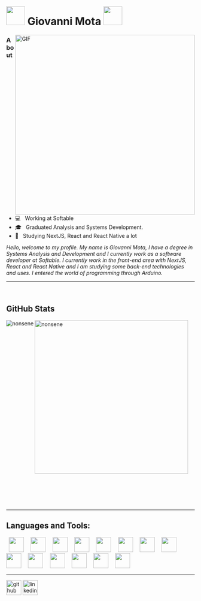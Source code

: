 <h1>
  <img src="https://i.pinimg.com/originals/e5/93/ab/e593ab0589d5f1b389e4dfbcce2bce20.gif" width="50" />
    Giovanni Mota
  <img src="https://i.pinimg.com/originals/e5/93/ab/e593ab0589d5f1b389e4dfbcce2bce20.gif" width="50" />
</h1>
<img align="right" alt="GIF" src="https://media.giphy.com/media/1kHaZ1lj1r2nMjXUke/giphy.gif" width="480"/>
<h3>About</h3>

- 💻 &nbsp; Working at Softable
- 🎓 &nbsp; Graduated Analysis and Systems Development.
- 🚀 &nbsp; Studying NextJS, React and React Native a lot

<p align="left">
  <em>
Hello, welcome to my profile. My name is Giovanni Mota, I have a degree in Systems Analysis and Development and I currently work as a software developer at Softable. I currently work in the front-end area with NextJS, React and React Native and I am studying some back-end technologies and uses. I entered the world of programming through Arduino.                     
  </em> 
  <br>
</p>
<hr>
<br>




<h2>GitHub Stats</h2>
<p>
  <img align="left" src="https://github-readme-stats.vercel.app/api/top-langs/?username=giovannimota&show_icons=true&theme=midnight-purple" alt="nonsene" />
</p>
<p>
  <img align="center" src="https://github-readme-stats.vercel.app/api?username=giovannimota&count_private=true&show_icons=true&theme=midnight-purple" alt="nonsene" width="410" />
</p>
  
<br>
<br>
<br>
<br>
<hr>

 <h2>Languages and Tools:</h2>
  <code> <img height="40" src="https://www.vectorlogo.zone/logos/reactjs/reactjs-icon.svg"> </code>
  <code> <img height="40" src="https://www.vectorlogo.zone/logos/typescriptlang/typescriptlang-icon.svg"> </code>
  <code> <img height="40" src="https://www.vectorlogo.zone/logos/angular/angular-icon.svg"> </code>
  <code> <img height="40" src="https://www.vectorlogo.zone/logos/nodejs/nodejs-icon.svg"> </code>
  <code> <img height="40" src="https://www.vectorlogo.zone/logos/python/python-icon.svg"> </code>
  <code> <img height="40" src="https://www.vectorlogo.zone/logos/java/java-icon.svg"> </code>
  <code> <img height="40" src="https://www.vectorlogo.zone/logos/javascript/javascript-icon.svg"> </code>
  <code> <img height="40" src="https://www.vectorlogo.zone/logos/w3_html5/w3_html5-icon.svg"> </code>
  <code> <img height="40" src="https://www.vectorlogo.zone/logos/git-scm/git-scm-icon.svg"> </code>
  <code> <img height="40" src="https://www.vectorlogo.zone/logos/mongodb/mongodb-icon.svg"> </code>
  <code> <img height="40" src="https://www.vectorlogo.zone/logos/arduino/arduino-icon.svg"> </code>
  <code> <img height="40" src="https://www.vectorlogo.zone/logos/raspberrypi/raspberrypi-icon.svg"> </code>
  <code> <img height="40" src="https://www.vectorlogo.zone/logos/mysql/mysql-icon.svg"> </code>
  <code> <img height="40" src="https://www.vectorlogo.zone/logos/microsoft_azure/microsoft_azure-icon.svg"> </code>
  
 <hr>
 
[<img src='https://cdn.jsdelivr.net/npm/simple-icons@3.0.1/icons/github.svg' alt='github' height='40'>](https://github.com/giovannimota)  [<img src='https://cdn.jsdelivr.net/npm/simple-icons@3.0.1/icons/linkedin.svg' alt='linkedin' height='40'>](https://www.linkedin.com/in/giovanni-mota/)  

